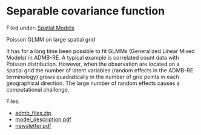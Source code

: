 #  Separable covariance function

Filed under: [Spatial Models][19]

Poisson GLMM on large spatial grid

It has for a long time been possible to fit GLMMs (Generalized Linear Mixed Models) in ADMB-RE. A typical example is correlated count data with Poisson distribution. However, when the observation are located on a spatial grid the number of latent variables (random effects in the ADMB-RE terminology) grows quadratically in the number of grid points in each geographical direction. The large number of random effects causes a computational challenge.

Files:
* [admb_files.zip][1]
* [model_description.pdf][2]
* [newsletter.pdf][3]

[1]: ./admb_files.zip
[2]: ./model_description.pdf
[3]: ./newsletter.pdf
[19]: ./../
